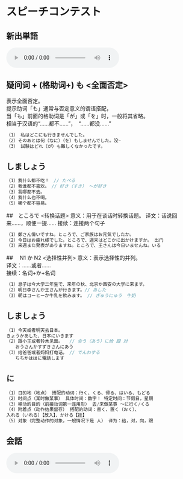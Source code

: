 # スピーチコンテスト

## 新出単語
<vue-plyr>
  <audio controls crossorigin playsinline loop>
    <source src="../audio/6-1-たんご.mp3" type="audio/mp3" />
  </audio>
 </vue-plyr>

## 疑问词 + (格助词+) も <全面否定>

表示全面否定。  
提示助词「も」通常与否定意义的谓语搭配，  
当「も」前面的格助词是「が」或「を」时，一般将其省略。  
相当于汉语的“……都不……”，　“……都没……”

```ts
（1） 私はどこにも行きませんでした。
（2）そのあとは何（なに）（を）もしませんでした。没~
（3） 試験はどれ（が）も難しくなかったです。
```

## しましょう

```ts
（1）我什么都不吃！　// たべる　
（2）我谁都不喜欢。　// 好き（すき）　～が好き
（3）我哪都不去。
（4）我什么也不喝。
（5）哪个都不容易。
```

##　ところで <转换话题>
意义：用于在谈话时转换话题。
译文：话说回来……，顺便一提……
接续：连接两个句子

```ts
（1）鄭さん偉いですね。ところで、ご家族はお元気でしたか。
（2）今日はお疲れ様でした。ところで、週末はどこかに出かけますか。 出门
（3）来週また発表がありますね。ところで、王さんは今日いませんね。いる
```

##　 N1 か N2 <选择性并列>
意义：表示选择性的并列。  
译文：……或者……  
接续：名词+か+名词

```ts
（1）息子は今大学二年生で、来年の秋、北京か西安の大学に来ます。
（2）明日李さんか王さんが行きます。// あした
（3）朝はコーヒーか牛乳を飲みます。 // ぎゅうにゅう　牛奶
```

## しましょう

```ts
（1）今天或者明天去日本。
きょうかあした、日本にいきます
（2）跟小王或者铃木见面。　　// 会う（あう）に给 跟 对
　　おうさんかすずきさんにあう
（3）给爸爸或者妈妈打电话。　// でんわする
　　ちちかははに電話します
```

## に

```ts
（1）目的地（地点） 搭配的动词：行く、くる、帰る、はいる、もどる
（2）时间点（某时做某事） 具体时间：数字！ 特定时间：节假日，星期
（3）移动的目的（前接动词第一连用形） 去/来做某事 ～に行く/くる
（4）附着点（动作结果留存） 搭配的动词：書く、置く（おく）、
入れる（いれる）【放入】、かける【挂】
（5）对象（完整动作的对象，一般情况下是 人） 译为：给，对，向，跟
```

## 会話
<vue-plyr>
  <audio controls crossorigin playsinline loop>
    <source src="../audio/6-1-かいわ.mp3" type="audio/mp3" />
  </audio>
 </vue-plyr>